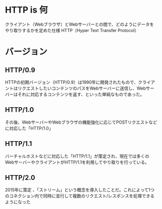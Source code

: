 # HTTP is 何
クライアント（Webブラウザ）とWebサーバーとの間で、どのようにデータをやり取りするかを定めた仕様
HTTP（Hyper Text Transfer Protocol）

# バージョン
## HTTP/0.9
HTTPの初期バージョン（HTTP/0.9）は1990年に開発されたもので、クライアントはリクエストしたいコンテンツのパスをWebサーバーに送信し、Webサーバーはそれに対応するコンテンツを返す、といった単純なものであった。

## HTTP/1.0
その後、WebサーバーやWebブラウザの機能強化に応じてPOSTリクエストなどに対応した「HTTP/1.0」

## HTTP/1.1
バーチャルホストなどに対応した「HTTP/1.1」が策定され、現在では多くのWebサーバーやクライアントがHTTP/1.1を利用してやり取りを行っている。

## HTTP/2.0
2015年に策定
、「ストリーム」という概念を導入したことだ。これによって1つのコネクション内で同時に並行して複数のリクエスト/レスポンスを処理できるようになった
